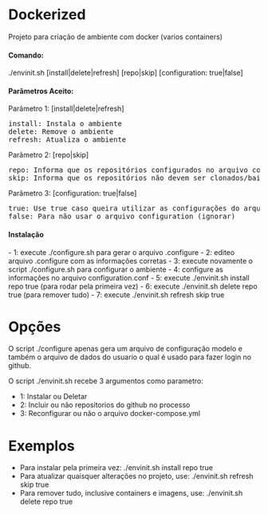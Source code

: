 # Dockerized

Projeto para criação de ambiente com docker (varios containers)

<h4>Comando:</h4>
./envinit.sh [install|delete|refresh] [repo|skip] [configuration: true|false]

<h4>Parâmetros Aceito:</h4>
Parâmetro 1: [install|delete|refresh]
<pre>
install: Instala o ambiente
delete: Remove o ambiente
refresh: Atualiza o ambiente
</pre>
Parâmetro 2: [repo|skip]
<pre>
repo: Informa que os repositórios configurados no arquivo configuration devem ser clonados/baixados do git
skip: Informa que os repositórios não devem ser clonados/baixados
</pre>
Parâmetro 3: [configuration: true|false]
<pre>
true: Use true caso queira utilizar as configurações do arquivo configuration
false: Para não usar o arquivo configuration (ignorar)
</pre>

<h4>Instalação</H4>
- 1: execute ./configure.sh para gerar o arquivo .configure
- 2: editeo arquivo .configure com as informações corretas
- 3: execute novamente o script ./configure.sh para configurar o ambiente
- 4: configure as informações no arquivo configuration.conf
- 5: execute ./envinit.sh install repo true (para rodar pela primeira vez)
- 6: execute ./envinit.sh delete repo true (para remover tudo)
- 7: execute ./envinit.sh refresh skip true

# Opções

O script ./configure apenas gera um arquivo de configuração modelo e também o arquivo de dados do usuario 
o qual é usado para fazer login no github.

O script ./envinit.sh recebe 3 argumentos como parametro:
    
- 1: Instalar ou Deletar
- 2: Incluir ou não repositorios do github no processo
- 3: Reconfigurar ou não o arquivo docker-compose.yml

# Exemplos

* Para instalar pela primeira vez: ./envinit.sh install repo true
* Para atualizar quaisquer alterações no projeto, use: ./envinit.sh refresh skip true
* Para remover tudo, inclusive containers e imagens, use: ./envinit.sh delete repo true

